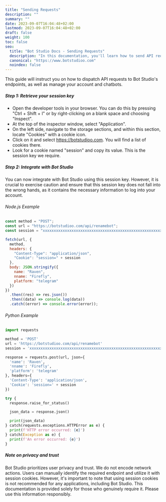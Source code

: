 ```yaml
---
title: "Sending Requests"
description: ""
summary: ""
date: 2023-09-07T16:04:48+02:00
lastmod: 2023-09-07T16:04:48+02:00
draft: false
weight: 100
toc: false
seo:
  title: "Bot Studio Docs - Sending Requests"
  description: "In this documentation, you'll learn how to send API requests to Bot Studio's endpoints. Click here to learn more."
  canonical: "https://www.botstudioo.com"
  noindex: false
---
```


This guide will instruct you on how to dispatch API requests to Bot Studio's endpoints, as well as manage your account and chatbots.

##### Step 1: Retrieve your session key

- Open the developer tools in your browser. You can do this by pressing "Ctrl + Shift + I" or by right-clicking on a blank space and choosing "Inspect".
- At the top of the inspector window, select "Application".
- On the left side, navigate to the storage sections, and within this section, locate "Cookies" with a cookie icon.
- Click on it and select https://botstudioo.com. You will find a list of cookies there.
- Look for a cookie named "session" and copy its value. This is the session key we require.

##### Step 2: Integrate with Bot Studio

You can now integrate with Bot Studio using this session key. However, it is crucial to exercise caution and ensure that this session key does not fall into the wrong hands, as it contains the necessary information to log into your account.

###### Node.js Example

```javascript
const method = "POST";
const url = "https://botstudioo.com/api/renamebot";
const session = "xxxxxxxxxxxxxxxxxxxxxxxxxxxxxxxxxxxxxxxxxxxxxxxxxxxxxxxxxxxxxxxx";

fetch(url, {
  method,
  headers: {
    "Content-Type": "application/json",
    "Cookie": "session=" + session
  },
  body: JSON.stringify({
    name: "Raven",
    nname: "Firefly",
    platform: "telegram"
  })
})
  .then((res) => res.json())
  .then((data) => console.log(data))
  .catch((error) => console.error(error));
```

###### Python Example

```python
import requests

method = 'POST'
url = 'https://botstudioo.com/api/renamebot'
session = 'xxxxxxxxxxxxxxxxxxxxxxxxxxxxxxxxxxxxxxxxxxxxxxxxxxxxxxxxxxxxxxxx'

response = requests.post(url, json={
  'name': 'Raven',
  'nname': 'Firefly',
  'platform': 'telegram'
}, headers={
  'Content-Type': 'application/json',
  'Cookie': 'session=' + session
})

try {
  response.raise_for_status()

  json_data = response.json()

  print(json_data)
} catch(requests.exceptions.HTTPError as e) {
  print(f'HTTP error occurred: {e}')
} catch(Exception as e) {
  print(f'An error occurred: {e}')
}
```

##### Note on privacy and trust

Bot Studio prioritizes user privacy and trust. We do not encode network actions. Users can manually identify the required endpoint and utilize it with session cookies. However, it's important to note that using session cookies is not recommended for any applications, including Bot Studio. This documentation is provided solely for those who genuinely require it. Please use this information responsibly.
